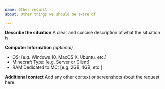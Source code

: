 ```yaml
---
name: Other request
about: Other things we should be aware of

---
```


**Describe the situation**
A clear and concise description of what the situation is.

**Computer Information** *(optional)*

* OS: [e.g. Windows 10, MacOS X, Ubuntu, etc.]
* Minecraft Type: [e.g. Server or Client]
* RAM Dedicated to MC: [e.g. 2GB, 4GB, etc.]

**Additional context**
Add any other context or screenshots about the request here.

